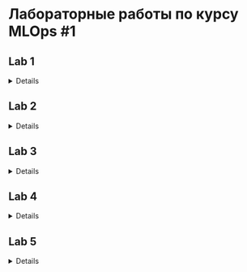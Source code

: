 # Лабораторные работы по курсу MLOps #1
## Lab 1
<details>

* Необходимо из создать простейший конвейер для автоматизации работы с моделью машинного обучения. 
* Отдельные этапы конвейера машинного обучения описываются в разных python–скриптах, которые потом соединяются в единую цепочку действий с помощью bash-скрипта.
* Все файлы необходимо разместить в подкаталоге lab1 корневого каталога

Этапы:
1. Создайте python-скрипт ([data_creation.py](https://github.com/ANGorbachev/MLOps_1/blob/main/lab1/data_creation.py)), который создает различные наборы данных, описывающие некий процесс (например, изменение дневной температуры). Таких наборов должно быть несколько, в некоторые данные можно включить аномалии или шумы. 
Часть наборов данных должны быть сохранены в папке “train”, другая часть в папке “test”. Одним из вариантов выполнения этого этапа может быть скачивание набора данных из сети, и разделение выборки на тестовую и обучающую. Учтите, что файл должен быть доступен и методы скачивания либо есть в ubuntu либо устанавливаются через pip в файле pipeline.sh
2. Создайте python-скрипт ([data_preprocessing.py](https://github.com/ANGorbachev/MLOps_1/blob/main/lab1/model_preprocessing.py)), который выполняет предобработку данных, например, с помощью sklearn.preprocessing.StandardScaler. Трансформации выполняются и над тестовой и над обучающей выборкой. 
3. Создайте python-скрипт ([model_preparation.py](https://github.com/ANGorbachev/MLOps_1/blob/main/lab1/model_preparation.py)), который создает и обучает модель машинного обучения на построенных данных из папки “train”. Для сохранения модели в файл можно воспользоваться [pickle](https://docs.python.org/3/library/pickle.html) (см. [пример](https://rukovodstvo.net/posts/id_1322/))
4. Создайте python-скрипт ([model_testing.py](https://github.com/ANGorbachev/MLOps_1/blob/main/lab1/model_testing.py)), проверяющий модель машинного обучения на построенных данных из папки “test”.
5. Напишите bash-скрипт ([pipeline.sh](https://github.com/ANGorbachev/MLOps_1/blob/main/lab1/pipeline.sh)), последовательно запускающий все python-скрипты. При необходимости усложните скрипт. В результате выполнения скрипта на терминал в стандартный поток вывода печатается одна строка с оценкой метрики на вашей модели, например:

Для запуска выполнить bash скрипт
```shell
chmod +x pipeline.sh
./pipeline.sh
```
</details>

## Lab 2
<details>

### Цель задания
В практическом задании по этому модулю вам нужно разработать собственный конвейер 
автоматизации для проекта машинного обучения. Конвейер должен быть аналогичен тому, 
который мы рассмотрели в последнем юните этого модуля.


### Содержание задания
Для этого вам понадобится виртуальная машина с установленным Jenkins, python и 
необходимыми библиотеками. В ходе выполнения практического задания вам необходимо 
автоматизировать сбор данных, подготовку датасета, обучение модели и работу модели.


### Этапы
1. Развернуть сервер с Jenkins, установить необходимое программное обеспечение для работы 
над созданием модели машинного обучения.
2. Выбрать способ получения данных ([create_dataset.py](https://github.com/ANGorbachev/MLOps_1/blob/main/lab2/create_dataset.py)).
3. Провести обработку данных, выделить важные признаки, сформировать датасеты для тренировки и тестирования модели, сохранить ([data_preprocessing.py](https://github.com/ANGorbachev/MLOps_1/blob/main/lab2/data_preprocessing.py))).
4. Создать и обучить на тренировочном датасете модель машинного обучения, сохранить в pickle или аналогичном формате ([model_training.py](https://github.com/ANGorbachev/MLOps_1/blob/main/lab2/model_training.py)).
5. Загрузить сохраненную модель на предыдущем этапе и проанализировать ее качество на тестовых данных ([model_testing.py](https://github.com/ANGorbachev/MLOps_1/blob/main/lab2/model_testing.py)).
6. Реализовать задания и конвейер. Связать конвейер с системой контроля версий. Сохранить конвейер ([Jenkinsfile](https://github.com/ANGorbachev/MLOps_1/blob/main/lab2/Jenkinsfile)).

</details>

## Lab 3
<details>

### Цель задания
В практическом задании по модулю вам необходимо применить полученные знания по работе с docker и 
docker-compose и созданию микросервисов.

### Содержание задания
В этом задании необходимо развернуть микросервис в контейнере докер. 
Например, это может быть модель машинного обучения, принимающая запрос по API 
и возвращающая ответ. Вариантом может быть реализация приложения на основе [streamlit](https://github.com/korelin/streamlit_demo_app). 
Результаты работы над этой работой стоит поместить в подкаталог lab3 вашего 
корневого каталога репозитория.

### Создание и запуск контейнера

#### 1) Через Docker
docker build -t streamlit-iris . \
docker run -dp 127.0.0.1:8501:8501 --name=streamlit-iris streamlit-iris

#### 2) С помощью docker-compose
docker-compose build \
docker-compose up

</details>

## Lab 4
<details>

### Цель задания
В практическом задании данного модуля вам необходимо продемонстрировать навыки практического использования утилиты **dvc** для работы с данными.

### Содержание задания
В результате выполнения этих заданий вы выполните все основные операции с dvc и закрепите полученные теоретические знания практическими действиями.

### Этапы задания

1. Создайте папку lab4 в корне проекта.
2. Установите git и dvc. Настройте папку проекта для работы с git и dvc.
3. Настройте удаленное хранилище файлов, например на Google Disk или S3.
4. Создайте датасет, например, о пассажирах «Титаника» catboost.titanic().
5. Модифицируйте датасет, в котором содержится информация о классе (“Pclass”), поле (“Sex”) и возрасте (“Age”) пассажира. Сделайте коммит в git и push в dvc.
6. Создайте новую версию датасета, в котором пропущенные (nan) значения в поле “Age” будут заполнены средним значением. Сделайте коммит в git и push в dvc.
7. Создайте новый признак с использованием one-hot-encoding для строкового признака «Пол» (“Sex”). Сделайте коммит в git и push в dvc.
8. Выполните переключение между всеми созданными версиями датасета.

</details>

## Lab 5
<details>

### Цель задания
Применить средства автоматизации тестирования python для автоматического тестирования качества работы модели машинного обучения на различных датасетах.

### Содержание задания
1. Создать три датасета с «качественными данными», на которых можно обучить простую модель линейной регрессии.
2. На одном из этих датасетов обучить модель линейной регрессии.
3. Создать датасет с шумом в данных.
4. Провести тестирование работы модели на разных датасетах с использованием Pytest, анализируя качество предсказания, обнаружить проблему на датасете с шумами.
5. Данное задание необходимо полностью выполнить в виде jupyter–ноутбука и предоставить его на проверку ([lab5.ipynb](https://github.com/ANGorbachev/MLOps_1/blob/main/lab5/lab5.ipynb)).

</details>
